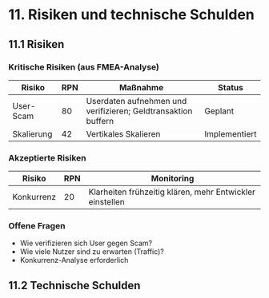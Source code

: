 # 11. Risiken und technische Schulden

## 11.1 Risiken

### Kritische Risiken (aus FMEA-Analyse)

| Risiko | RPN | Maßnahme | Status |
|--------|-----|----------|---------|
| User-Scam | 80 | Userdaten aufnehmen und verifizieren; Geldtransaktion buffern | Geplant |
| Skalierung | 42 | Vertikales Skalieren | Implementiert |

### Akzeptierte Risiken

| Risiko | RPN | Monitoring |
|--------|-----|------------|
| Konkurrenz | 20 | Klarheiten frühzeitig klären, mehr Entwickler einstellen |

### Offene Fragen

- Wie verifizieren sich User gegen Scam?
- Wie viele Nutzer sind zu erwarten (Traffic)?
- Konkurrenz-Analyse erforderlich

## 11.2 Technische Schulden